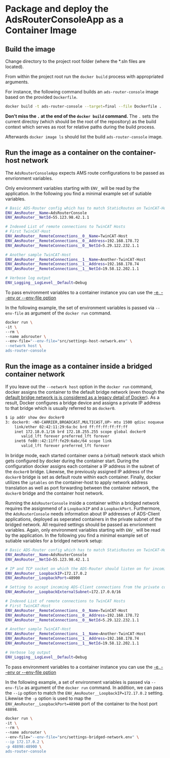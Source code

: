 # Package and deploy the AdsRouterConsoleApp as a Container Image

## Build the image

Change directory to the project root folder (where the *.sln files are located).

From within the project root run the `docker build` process with appropriated arguments.

For instance, the following command builds an `ads-router-console` image based on the provided `Dockerfile`.

```sh
docker build -t ads-router-console --target=final --file Dockerfile .
```

**Don't miss the `.` at the end of the `docker build` command.**
The `.` sets the current directoy (which should be the root of the repository) as the build context which serves as root for relative paths during the build process.

Afterwards `docker image ls` should list the build `ads-router-console` image.

## Run the image as a container on the container-host network

The `AdsRouterConsoleApp` expects AMS route configurations to be passed as envrionment variables.

Only environment variables starting with `ENV_` will be read by the application.
In the following you find a minimal example set of sutiable variables.

```sh
# Basic ADS-Router config which has to match StaticRoutes on TwinCAT-Host systems
ENV_AmsRouter__Name=AdsRouterConsole
ENV_AmsRouter__NetId=55.123.98.42.1.1

# Indexed List of remote connections to TwinCAT Hosts
# First TwinCAT-Host
ENV_AmsRouter__RemoteConnections__0__Name=TwinCAT-Host
ENV_AmsRouter__RemoteConnections__0__Address=192.168.178.72
ENV_AmsRouter__RemoteConnections__0__NetId=5.29.122.232.1.1

# Another sample TwinCAT-Host
ENV_AmsRouter__RemoteConnections__1__Name=Another-TwinCAT-Host
ENV_AmsRouter__RemoteConnections__1__Address=192.168.178.74
ENV_AmsRouter__RemoteConnections__1__NetId=19.58.12.202.1.1

# Verbose log output
ENV_Logging__LogLevel__Default=Debug
```

To pass environment variables to a container instance you can use the [-e, --env or --env-file option](https://docs.docker.com/engine/reference/commandline/run/#set-environment-variables--e---env---env-file)

In the following example, the set of environment variables is passed via `--env-file` as argument of the `docker run` command.

```sh
docker run \
-it \
--rm \
--name adsrouter \
--env-file="--env-file="src/settings-host-network.env" \
--network host \
ads-router-console
```

## Run the image as a container inside a bridged container network

If you leave out the `--network host` option in the `docker run` command, docker assigns the container to the default bridge network (even though the [default bridge network is is considered as a legacy detail of Docker](https://docs.docker.com/network/bridge/#use-the-default-bridge-network)).
As a result, Docker configures a bridge device and assigns a private IP address to that bridge which is usually referred to as `docker0`.

```sh
$ ip addr show dev docker0
3: docker0: <NO-CARRIER,BROADCAST,MULTICAST,UP> mtu 1500 qdisc noqueue state DOWN group default 
    link/ether 02:42:11:29:6a:bc brd ff:ff:ff:ff:ff:ff
    inet 172.18.0.1/16 brd 172.18.255.255 scope global docker0
       valid_lft forever preferred_lft forever
    inet6 fe80::42:11ff:fe29:6abc/64 scope link 
       valid_lft forever preferred_lft forever
```

In bridge mode, each started container owns a (virtual) network stack which gets configured by docker during the container start.
During the configuration docker assigns each container a IP address in the subnet of the `docker0` bridge.
Likewise, the previously assigned IP address of the `docker0` bridge is set as default route within each container.
Finally, docker utilizes the `iptables` on the container-host to apply network address translation as well as port forwarding between the container network, the `docker0` bridge and the container host network.

Running the `AdsRouterConsole` inside a container within a bridged network requires the assignmend of a `LoopbackIP` and a `LoopbackPort`.
Furthermore, the `AdsRouterConsole` needs information about IP addresses of ADS-Client applications, deployed as seperated containers in the private subnet of the bridged network.
All required settings should be passed as envrionment variables.
Again, only environment variables starting with `ENV_` will be read by the application.
In the following you find a minimal example set of sutiable variables for a bridged network setup:

```sh
# Basic ADS-Router config which has to match StaticRoutes on TwinCAT-Host systems
ENV_AmsRouter__Name=AdsRouterConsole
ENV_AmsRouter__NetId=55.123.98.42.1.1

# IP and TCP socket on which the ADS-Router should listen on for incoming client connections
ENV_AmsRouter__LoopbackIP=172.17.0.2
ENV_AmsRouter__LoopbackPort=48900

# Setting to accept incoming ADS-Client connections from the private container subnetwork
ENV_AmsRouter__LoopbackExternalSubnet=172.17.0.0/16

# Indexed List of remote connections to TwinCAT Hosts
# First TwinCAT-Host
ENV_AmsRouter__RemoteConnections__0__Name=TwinCAT-Host
ENV_AmsRouter__RemoteConnections__0__Address=192.168.178.72
ENV_AmsRouter__RemoteConnections__0__NetId=5.29.122.232.1.1

# Another sample TwinCAT-Host
ENV_AmsRouter__RemoteConnections__1__Name=Another-TwinCAT-Host
ENV_AmsRouter__RemoteConnections__1__Address=192.168.178.74
ENV_AmsRouter__RemoteConnections__1__NetId=19.58.12.202.1.1

# Verbose log output
ENV_Logging__LogLevel__Default=Debug
```

To pass environment variables to a container instance you can use the [-e, --env or --env-file option](https://docs.docker.com/engine/reference/commandline/run/#set-environment-variables--e---env---env-file)

In the following example, a set of environment variables is passed via `--env-file` as argument of the `docker run` command.
In addition, we can pass the `--ip` option to match the `ENV_AmsRouter__LoopbackIP=172.17.0.2` setting.
Likewise the `-p` option is used to map the `ENV_AmsRouter__LoopbackPort=48900` port of the container to the host port `48898`.

```sh
docker run \
-it \
--rm \
--name adsrouter \
--env-file="--env-file="src/settings-bridged-network.env" \
--ip 172.17.0.2 \
-p 48898:48900 \
ads-router-console
```